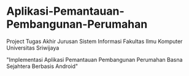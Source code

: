 # Aplikasi-Pemantauan-Pembangunan-Perumahan
Project Tugas Akhir Jurusan Sistem Informasi Fakultas Ilmu Komputer Universitas Sriwijaya

"Implementasi Aplikasi Pemantauan Pembangunan Perumahan Basna Sejahtera Berbasis Android"

